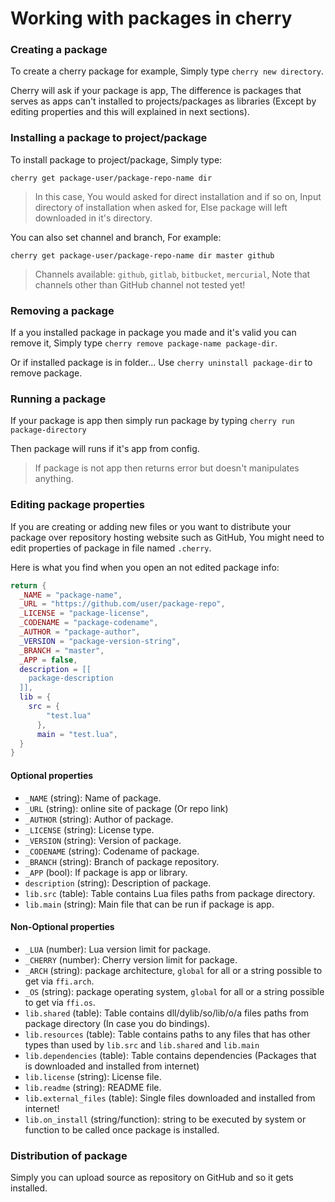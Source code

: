 # Working with packages in cherry

### Creating a package

To create a cherry package for example, Simply type `cherry new directory`.

Cherry will ask if your package is app, The difference is packages that serves as apps can't installed to projects/packages as libraries (Except by editing properties and this will explained in next sections).

### Installing a package to project/package

To install package to project/package, Simply type:

```
cherry get package-user/package-repo-name dir
```

> In this case, You would asked for direct installation and if so on, Input directory of installation when asked for, Else package will left downloaded in it's directory.

You can also set channel and branch, For example:

```
cherry get package-user/package-repo-name dir master github
```

> Channels available: `github`, `gitlab`, `bitbucket`, `mercurial`, Note that channels other than GitHub channel not tested yet!

### Removing a package

If a you installed package in package you made and it's valid you can remove it, Simply type `cherry remove package-name package-dir`.

Or if installed package is in folder... Use `cherry uninstall package-dir` to remove package.

### Running a package

If your package is app then simply run package by typing `cherry run package-directory`

Then package will runs if it's app from config.

> If package is not app then returns error but doesn't manipulates anything.

### Editing package properties

If you are creating or adding new files or you want to distribute your package over repository hosting website such as GitHub, You might need to edit properties of package in file named `.cherry`.

Here is what you find when you open an not edited package info:

```lua
return {
  _NAME = "package-name",
  _URL = "https://github.com/user/package-repo",
  _LICENSE = "package-license",
  _CODENAME = "package-codename",
  _AUTHOR = "package-author",
  _VERSION = "package-version-string",
  _BRANCH = "master",
  _APP = false,
  description = [[
    package-description
  ]],
  lib = {
    src = {
	    "test.lua"
	  },
	  main = "test.lua",
  }
}
```

#### Optional properties

- `_NAME` (string): Name of package.
- `_URL` (string): online site of package (Or repo link)
- `_AUTHOR` (string): Author of package.
- `_LICENSE` (string): License type.
- `_VERSION` (string): Version of package.
- `_CODENAME` (string): Codename of package.
- `_BRANCH` (string): Branch of package repository.
- `_APP` (bool): If package is app or library.
- `description` (string): Description of package.
- `lib.src` (table): Table contains Lua files paths from package directory.
- `lib.main` (string): Main file that can be run if package is app.

#### Non-Optional properties

- `_LUA` (number): Lua version limit for package.
- `_CHERRY` (number): Cherry version limit for package.
- `_ARCH` (string): package architecture, `global` for all or a string possible to get via `ffi.arch`.
- `_OS` (string): package operating system, `global` for all or a string possible to get via `ffi.os`.
- `lib.shared` (table): Table contains dll/dylib/so/lib/o/a files paths from package directory (In case you do bindings).
- `lib.resources` (table): Table contains paths to any files that has other types than used by `lib.src` and `lib.shared` and `lib.main`
- `lib.dependencies` (table): Table contains dependencies (Packages that is downloaded and installed from internet)
- `lib.license` (string): License file.
- `lib.readme` (string): README file.
- `lib.external_files` (table): Single files downloaded and installed from internet!
- `lib.on_install` (string/function): string to be executed by system or function to be called once package is installed.

### Distribution of package

Simply you can upload source as repository on GitHub and so it gets installed.